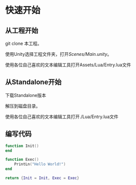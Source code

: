 快速开始
=======

从工程开始
---------

git clone 本工程。

使用Unity选择工程文件夹，打开*Scenes/Main.unity*。

使用各位自己喜欢的文本编辑工具打开Assets/Lua/Entry.lua文件

从Standalone开始
---------------

下载Standalone版本

解压到磁盘目录。

使用各位自己喜欢的文本编辑工具打开./Lua/Entry.lua文件

编写代码
-------

```lua
function Init()
end

function Exec()
    PrintLn("Hello World!")
end

return {Init = Init, Exec = Exec}
```